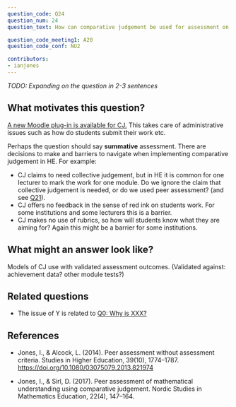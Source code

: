 ```yaml
---
question_code: Q24 
question_num: 24 
question_text: How can comparative judgement be used for assessment on university mathematics courses? 

question_code_meeting1: A20 
question_code_conf: NU2 

contributors: 
- ianjones
---
```

*TODO: Expanding on the question in 2-3 sentences*

## What motivates this question?

[A new Moodle plug-in is available for CJ.](https://github.com/ianjones/moodle-assignsubmission_comparativejudgement) This takes care of administrative issues such as how do students submit their work etc.

Perhaps the question should say **summative** assessment. There are decisions to make and barriers to navigate when implementing comparative judgement in HE. For example:
* CJ claims to need collective judgement, but in HE it is common for one lecturer to mark the work for one module. Do we ignore the claim that collective judgement is needed, or do we used peer assessment? (and see [Q21](Q21)).
* CJ offers no feedback in the sense of red ink on students work. For some institutions and some lecturers this is a barrier.
* CJ makes no use of rubrics, so how will students know what they are aiming for? Again this might be a barrier for some institutions. 


## What might an answer look like?

Models of CJ use with validated assessment outcomes. (Validated against: achievement data? other module tests?)

## Related questions

* The issue of Y is related to [Q0: Why is XXX?](Q0)

## References
* Jones, I., & Alcock, L. (2014). Peer assessment without assessment criteria. Studies in Higher Education, 39(10), 1774–1787. https://doi.org/10.1080/03075079.2013.821974

* Jones, I., & Sirl, D. (2017). Peer assessment of mathematical understanding using comparative judgement. Nordic Studies in Mathematics Education, 22(4), 147–164.

